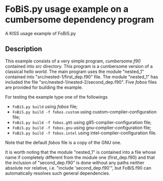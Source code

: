 # FoBiS.py usage example on a cumbersome dependency program

A KISS usage example of FoBiS.py

## Description

This example consists of a very simple program, _cumbersome.f90_ contained into _src_ directory. This program is a cumbersome version of a classical _hello world_. The main program uses the module "nested_1" contained into "src/nested-1/first_dep.f90" file. The module "nested_1" has included the file "src/nested-1/nested-2/second_dep.f90". Five _fobos_ files are provided for building the example.

For testing the example type one of the followings

+ `FoBiS.py build` using _fobos_ file;
+ `FoBiS.py build -f fobos.custom` using custom-complier-configuration file;
+ `FoBiS.py build -f fobos.g95` using g95-complier-configuration file;
+ `FoBiS.py build -f fobos.gnu` using gnu-complier-configuration file;
+ `FoBiS.py build -f fobos.intel` using intel-complier-configuration file.

Note that the default _fobos_ file is a copy of the GNU one.

It is worth noting that the module "nested_1" is contained into a file whose name if completely different from the module one (first_dep.f90) and that the inclusion of "second_dep.f90" is done without any paths neither absolute nor relative, i.e. "include 'second_dep.f90'", but FoBiS.f90 can automatically resolves such general dependencies.

